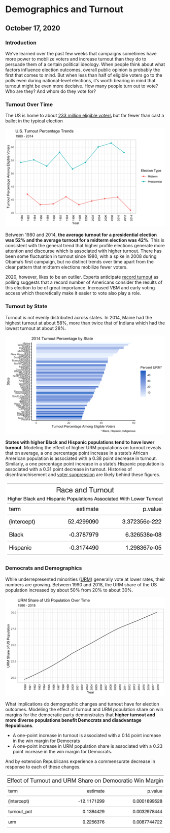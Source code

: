 # Demographics and Turnout
## October 17, 2020

### Introduction
We’ve learned over the past few weeks that campaigns sometimes have more power to mobilize voters and increase turnout than they do to persuade them of a certain political ideology. When people think about what factors influence election outcomes, overall public opinion is probably the first that comes to mind. But when less than half of eligible voters go to the polls even during national-level elections, it’s worth bearing in mind that turnout might be even more decisive. How many people turn out to vote? Who are they? And whom do they vote for?

### Turnout Over Time

The US is home to about [233 million eligible voters](https://www.pewresearch.org/2020/09/23/the-changing-racial-and-ethnic-composition-of-the-u-s-electorate/) but far fewer than cast a ballot in the typical election 

![](../figures/turnout_trends.png)

Between 1980 and 2014, **the average turnout for a presidential election was 52% and the average turnout for a midterm election was 42%**. This is consistent with the general trend that higher profile elections generate more attention and discourse which is associated with higher turnout. There has been some fluctuation in turnout since 1980, with a spike in 2008 during Obama’s first campaign, but no distinct trends over time apart from the clear pattern that midterm elections mobilize fewer voters.

2020, however, likes to be an outlier. Experts anticipate [record turnout](https://www.brookings.edu/blog/fixgov/2020/08/14/election-2020-a-once-in-a-century-massive-turnout/) as polling suggests that a record number of Americans consider the results of this election to be of great importance. Increased VBM and early voting access which theoretically make it easier to vote also play a role. 


### Turnout by State
Turnout is not evenly distributed across states. In 2014, Maine had the highest turnout at about 58%, more than twice that of Indiana which had the lowest turnout at about 28%. 

![](../figures/state_turnout_2014.png)

**States with higher Black and Hispanic populations tend to have lower turnout**. Modeling the effect of higher URM populations on turnout reveals that on average, a one percentage point increase in a state’s African American population is associated with a 0.38 point decrease in turnout. Similarly, a one percentage point increase in a state’s Hispanic population is associated with a 0.31 point decrease in turnout. Histories of disenfranchisement and [voter suppression](https://www.brennancenter.org/our-work/research-reports/new-voter-suppression) are likely behind these figures.

![](../figures/race_turnout.png)

### Democrats and Demographics
While underrepresented minorities ([URM](https://diversity.ucsf.edu/URM-definition)) generally vote at lower rates, their numbers are growing. Between 1990 and 2018, the URM share of the US population increased by about 50% from 20% to about 30%. 

![](../figures/urm_share.png)

What implications do demographic changes and turnout have for election outcomes. Modeling the effect of turnout and URM population share on win margins for the democratic party demonstrates that **higher turnout and more diverse populations benefit Democrats and disadvantage Republicans**.
- A one-point increase in turnout is associated with a 0.14 point increase in the win margin for Democrats
- A one-point increase in URM population share is associated with a 0.23 point increase in the win margin for Democrats.

And by extension Republicans experience a commensurate decrease in response to each of these changes. 


![](../figures/turnout_race_dmargin.png)
